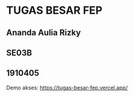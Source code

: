# TUGAS BESAR FEP
## Ananda Aulia Rizky
## SE03B
## 1910405
Demo akses: https://tugas-besar-fep.vercel.app/ 
